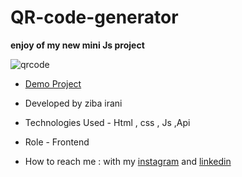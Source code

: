 # QR-code-generator
**enjoy of my new mini Js project**

![qrcode](https://github.com/ziba-irani/QR-code-generator/assets/125620113/af8ef587-b90b-456f-befa-61470282f55a)

- [Demo Project](https://ziba-irani.github.io/QR-code-generator/)

- Developed by ziba irani

- Technologies Used - Html , css , Js ,Api

- Role - Frontend

- How to reach me : with my [instagram](https://instagram.com/zibairani_dev/) and [linkedin](https://www.linkedin.com/in/ziba-irani-developr/)
